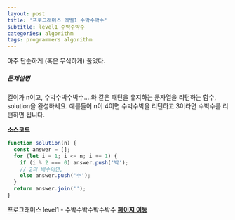 ```yaml
---
layout: post
title: '프로그래머스 레벨1 수박수박수'
subtitle: level1 수박수박수
categories: algorithm
tags: programmers algorithm
---
```


아주 단순하게 (혹은 무식하게) 풀었다.

##### 문제설명

길이가 n이고, 수박수박수박수....와 같은 패턴을 유지하는 문자열을 리턴하는 함수, solution을 완성하세요. 예를들어 n이 4이면 수박수박을 리턴하고 3이라면 수박수를 리턴하면 됩니다.

**소스코드**

```js
function solution(n) {
  const answer = [];
  for (let i = 1; i <= n; i += 1) {
    if (i % 2 === 0) answer.push('박');
    // 2의 배수이면,
    else answer.push('수');
  }
  return answer.join('');
}
```

프로그래머스 level1 - 수박수박수박수박수
**[페이지 이동](https://programmers.co.kr/learn/courses/30/lessons/12922)**
